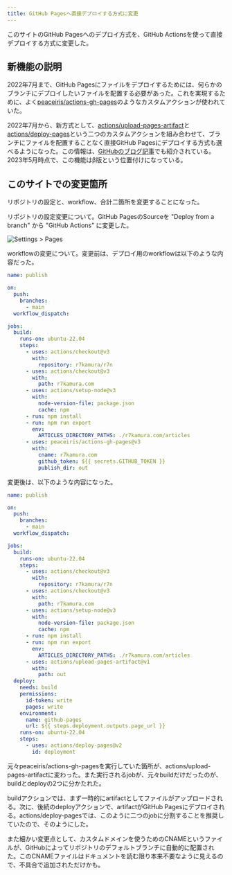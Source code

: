 ```yaml
---
title: GitHub Pagesへ直接デプロイする方式に変更
---
```


このサイトのGitHub Pagesへのデプロイ方式を、GitHub Actionsを使って直接デプロイする方式に変更した。

## 新機能の説明

2022年7月まで、GitHub Pagesにファイルをデプロイするためには、何らかのブランチにデプロイしたいファイルを配置する必要があった。これを実現するために、よく[peaceiris/actions-gh-pages](https://github.com/peaceiris/actions-gh-pages)のようなカスタムアクションが使われていた。

2022年7月から、新方式として、[actions/upload-pages-artifact](https://github.com/actions/upload-pages-artifact)と[actions/deploy-pages](https://github.com/actions/deploy-pages)という二つのカスタムアクションを組み合わせて、ブランチにファイルを配置することなく直接GitHub Pagesにデプロイする方式も選べるようになった。この情報は、[GitHubのブログ記事](https://github.blog/changelog/2022-07-27-github-pages-custom-github-actions-workflows-beta/)でも紹介されている。2023年5月時点で、この機能はβ版という位置付けになっている。

## このサイトでの変更箇所

リポジトリの設定と、workflow、合計二箇所を変更することになった。

リポジトリの設定変更について。GitHub PagesのSourceを "Deploy from a branch" から "GitHub Actions" に変更した。

![](https://i.imgur.com/leRcFfuh.png "Settings > Pages")

workflowの変更について。変更前は、デプロイ用のworkflowは以下のような内容だった。

```yaml
name: publish

on:
  push:
    branches:
      - main
  workflow_dispatch:

jobs:
  build:
    runs-on: ubuntu-22.04
    steps:
      - uses: actions/checkout@v3
        with:
          repository: r7kamura/r7n
      - uses: actions/checkout@v3
        with:
          path: r7kamura.com
      - uses: actions/setup-node@v3
        with:
          node-version-file: package.json
          cache: npm
      - run: npm install
      - run: npm run export
        env:
          ARTICLES_DIRECTORY_PATHS: ./r7kamura.com/articles
      - uses: peaceiris/actions-gh-pages@v3
        with:
          cname: r7kamura.com
          github_token: ${{ secrets.GITHUB_TOKEN }}
          publish_dir: out
```

変更後は、以下のような内容になった。

```yaml
name: publish

on:
  push:
    branches:
      - main
  workflow_dispatch:

jobs:
  build:
    runs-on: ubuntu-22.04
    steps:
      - uses: actions/checkout@v3
        with:
          repository: r7kamura/r7n
      - uses: actions/checkout@v3
        with:
          path: r7kamura.com
      - uses: actions/setup-node@v3
        with:
          node-version-file: package.json
          cache: npm
      - run: npm install
      - run: npm run export
        env:
          ARTICLES_DIRECTORY_PATHS: ./r7kamura.com/articles
      - uses: actions/upload-pages-artifact@v1
        with:
          path: out
  deploy:
    needs: build
    permissions:
      id-token: write
      pages: write
    environment:
      name: github-pages
      url: ${{ steps.deployment.outputs.page_url }}
    runs-on: ubuntu-22.04
    steps:
      - uses: actions/deploy-pages@v2
        id: deployment
```

元々peaceiris/actions-gh-pagesを実行していた箇所が、actions/upload-pages-artifactに変わった。また実行されるjobが、元々buildだけだったのが、buildとdeployの2つに分かたれた。

buildアクションでは、まず一時的にartifactとしてファイルがアップロードされる。次に、後続のdeployアクションで、artifactがGitHub Pagesにデプロイされる。actions/deploy-pagesでは、このように二つのjobに分割することを推奨していたので、そのようにした。

また細かい変更点として、カスタムドメインを使うためのCNAMEというファイルが、GitHubによってリポジトリのデフォルトブランチに自動的に配置された。このCNAMEファイルはドキュメントを読む限り本来不要なように見えるので、不具合で追加されただけかも。
